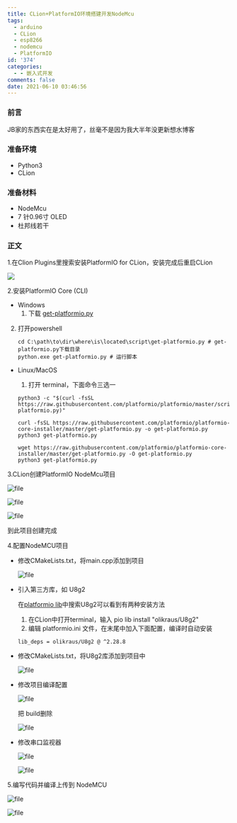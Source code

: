 ```yaml
---
title: CLion+PlatformIO环境搭建开发NodeMcu
tags:
  - arduino
  - CLion
  - esp8266
  - nodemcu
  - PlatformIO
id: '374'
categories:
  - - 嵌入式开发
comments: false
date: 2021-06-10 03:46:56
---
```


### 前言

JB家的东西实在是太好用了，丝毫不是因为我大半年没更新想水博客

### 准备环境

*   Python3
*   CLion

### 准备材料

*   NodeMcu
*   7 针0.96寸 OLED
*   杜邦线若干

### 正文

1.在Clion Plugins里搜索安装PlatformIO for CLion，安装完成后重启CLion

![](https://cdn.site.taoidle.com//wp-content/uploads/2021/06/1623260501-image-1623260500170.png)

2.安装PlatformIO Core (CLI)

*   Windows
    1.  下载 [get-platformio.py](https://raw.githubusercontent.com/platformio/platformio-core-installer/master/get-platformio.py "get-platformio.py")

2.  打开powershell
    
    ```shell
    cd C:\path\to\dir\where\is\located\script\get-platformio.py # get-platformio.py下载目录
    python.exe get-platformio.py # 运行脚本
    ```
    

*   Linux/MacOS
    
    1.  打开 terminal，下面命令三选一
    
    ```shell
    python3 -c "$(curl -fsSL https://raw.githubusercontent.com/platformio/platformio/master/scripts/get-platformio.py)"
    ```
    
    ```shell
    curl -fsSL https://raw.githubusercontent.com/platformio/platformio-core-installer/master/get-platformio.py -o get-platformio.py
    python3 get-platformio.py
    ```
    
    ```shell
    wget https://raw.githubusercontent.com/platformio/platformio-core-installer/master/get-platformio.py -O get-platformio.py
    python3 get-platformio.py
    ```
    

3.CLion创建PlatformIO NodeMcu项目

![file](https://cdn.site.taoidle.com//wp-content/uploads/2021/06/1623263906-image-1623263905423.png)

![file](https://cdn.site.taoidle.com//wp-content/uploads/2021/06/1623264001-image-1623263999430.png)

![file](https://cdn.site.taoidle.com//wp-content/uploads/2021/06/1623264411-image-1623264410352.png)

到此项目创建完成

4.配置NodeMCU项目

*   修改CMakeLists.txt，将main.cpp添加到项目
    
    ![file](https://cdn.site.taoidle.com//wp-content/uploads/2021/06/1623264624-image-1623264622615.png)
    
*   引入第三方库，如 U8g2
    
    在[platformio lib](https://platformio.org/lib "platformio lib")中搜索U8g2可以看到有两种安装方法
    
    1.  在CLion中打开terminal，输入 pio lib install "olikraus/U8g2"
    2.  编辑 platformio.ini 文件，在末尾中加入下面配置，编译时自动安装
    
    ```
    lib_deps = olikraus/U8g2 @ ^2.28.8
    ```
    
*   修改CMakeLists.txt，将U8g2库添加到项目中
    
    ![file](https://cdn.site.taoidle.com//wp-content/uploads/2021/06/1623266913-image-1623266912048.png)
    
*   修改项目编译配置
    
    ![file](https://cdn.site.taoidle.com//wp-content/uploads/2021/06/1623267020-image-1623267019679.png)
    
    把 build删除
    
    ![file](https://cdn.site.taoidle.com/wp-content/uploads/2021/06/1623267165-image-1623267164884.png)
    
*   修改串口监视器
    
    ![file](https://cdn.site.taoidle.com/wp-content/uploads/2021/06/1623267367-image-1623267366364.png)
    
    ![file](https://cdn.site.taoidle.com/wp-content/uploads/2021/06/1623267453-image-1623267452000.png)
    

5.编写代码并编译上传到 NodeMCU

![file](https://cdn.site.taoidle.com/wp-content/uploads/2021/06/1623267695-image-1623267693765.png)

![file](https://cdn.site.taoidle.com/wp-content/uploads/2021/06/1623267853-image-1623267850897.png)